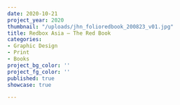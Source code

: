 ```yaml
---
date: 2020-10-21
project_year: 2020
thumbnail: "/uploads/jhn_folioredbook_200823_v01.jpg"
title: Redbox Asia – The Red Book
categories:
- Graphic Design
- Print
- Books
project_bg_color: ''
project_fg_color: ''
published: true
showcase: true

---
```

